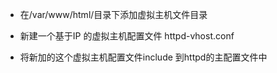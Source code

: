 
* 在/var/www/html/目录下添加虚拟主机文件目录

* 新建一个基于IP 的虚拟主机配置文件 httpd-vhost.conf

* 将新加的这个虚拟主机配置文件include 到httpd的主配置文件中



